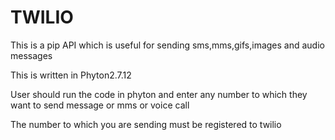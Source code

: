 # <b>TWILIO</b>
<p>This is a pip API which is useful for sending sms,mms,gifs,images and audio messages</p>
<p>This is written in Phyton2.7.12</p>
<p>User should run the code in phyton and enter any number to which they want to send message or mms or voice call</p> 
<p>The number to which you are sending must be registered to twilio</p> 
